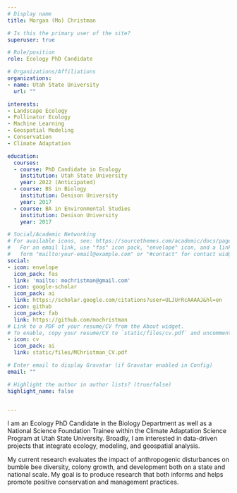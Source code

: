 ```yaml
---
# Display name
title: Morgan (Mo) Christman

# Is this the primary user of the site?
superuser: true

# Role/position
role: Ecology PhD Candidate 

# Organizations/Affiliations
organizations:
- name: Utah State University 
  url: ""

interests:
- Landscape Ecology
- Pollinator Ecology
- Machine Learning
- Geospatial Modeling 
- Conservation 
- Climate Adaptation

education:
  courses:
  - course: PhD Candidate in Ecology
    institution: Utah State University
    year: 2022 (Anticipated)
  - course: BS in Biology
    institution: Denison University
    year: 2017
  - course: BA in Environmental Studies
    institution: Denison University
    year: 2017

# Social/Academic Networking
# For available icons, see: https://sourcethemes.com/academic/docs/page-builder/#icons
#   For an email link, use "fas" icon pack, "envelope" icon, and a link in the
#   form "mailto:your-email@example.com" or "#contact" for contact widget.
social:
- icon: envelope
  icon_pack: fas
  link: 'mailto: mochristman@gmail.com'
- icon: google-scholar
  icon_pack: ai
  link: https://scholar.google.com/citations?user=ULJUrRcAAAAJ&hl=en
- icon: github
  icon_pack: fab
  link: https://github.com/mochristman
# Link to a PDF of your resume/CV from the About widget.
# To enable, copy your resume/CV to `static/files/cv.pdf` and uncomment the lines below.
- icon: cv
  icon_pack: ai
  link: static/files/MChristman_CV.pdf

# Enter email to display Gravatar (if Gravatar enabled in Config)
email: ""

# Highlight the author in author lists? (true/false)
highlight_name: false


---
```


I am an Ecology PhD Candidate in the Biology Department as well as a National Science Foundation Trainee within the Climate Adaptation Science Program at Utah State University. Broadly, I am interested in data-driven projects that integrate ecology, modeling, and geospatial analysis.  

My current research evaluates the impact of anthropogenic disturbances on bumble bee diversity, colony growth, and development both on a state and national scale. My goal is to produce research that both informs and helps promote positive conservation and management practices. 
